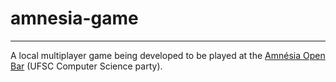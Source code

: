 # amnesia-game
---
A local multiplayer game being developed to be played at the [Amnésia Open Bar](https://www.facebook.com/vaidaramnesia/) (UFSC Computer Science party).